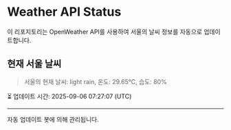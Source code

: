 
# Weather API Status

이 리포지토리는 OpenWeather API를 사용하여 서울의 날씨 정보를 자동으로 업데이트합니다.

## 현재 서울 날씨
> 서울의 현재 날씨: light rain, 온도: 29.65°C, 습도: 80%

⏳ 업데이트 시간: 2025-09-06 07:27:07 (UTC)

---
자동 업데이트 봇에 의해 관리됩니다.
